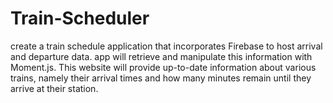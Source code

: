 # Train-Scheduler
create a train schedule application that incorporates Firebase to host arrival and departure data. app will retrieve and manipulate this information with Moment.js. This website will provide up-to-date information about various trains, namely their arrival times and how many minutes remain until they arrive at their station.
